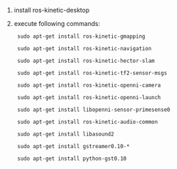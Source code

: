 1. install ros-kinetic-desktop
2. execute following commands:

		sudo apt-get install ros-kinetic-gmapping

		sudo apt-get install ros-kinetic-navigation

		sudo apt-get install ros-kinetic-hector-slam

		sudo apt-get install ros-kinetic-tf2-sensor-msgs

		sudo apt-get install ros-kinetic-openni-camera

		sudo apt-get install ros-kinetic-openni-launch

		sudo apt-get install libopenni-sensor-primesense0

		sudo apt-get install ros-kinetic-audio-common

		sudo apt-get install libasound2

		sudo apt-get install gstreamer0.10-*

		sudo apt-get install python-gst0.10
